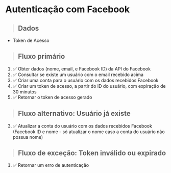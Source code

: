 # Autenticação com Facebook

> ## Dados
* Token de Acesso

> ## Fluxo primário
1. ✅ Obter dados (nome, email, e Facebook ID) da API do Facebook
2. ✅ Consultar se existe um usuário com o email recebido acima
3. ✅ Criar uma conta para o usuário com os dados recebidos Facebook
4. ✅ Criar um token de acesso, a partir do ID do usuário, com expiração de 30 minutos
5. ✅ Retornar o token de acesso gerado

> ## Fluxo alternativo: Usuário já existe
3. ✅ Atualizar a conta do usuário com os dados recebidos Facebook (Facebook ID e nome - só atualizar o nome caso a conta do usuário não possua nome)

> ## Fluxo de exceção: Token inválido ou expirado
1. ✅ Retornar um erro de autenticação
